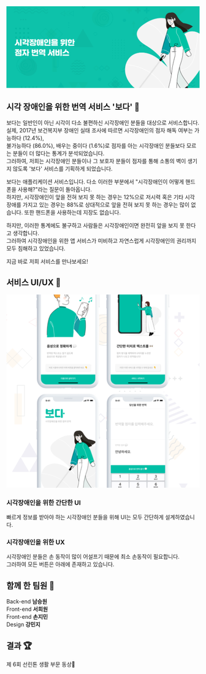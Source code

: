 <img src="./screenshot/banner.png">

## <b>시각 장애인을 위한 번역 서비스 '보다' 👀</b> 

보다는 일반인이 아닌 시각이 다소 불편하신 시각장애인 분들을 대상으로 서비스합니다.  
실제, 2017년 보건복지부 장애인 실태 조사에 따르면 시각장애인의 점자 해독 여부는 가능하다 (12.4%),  
불가능하다 (86.0%), 배우는 중이다 (1.6%)로 점자를 아는 시각장애인 분들보다 모르는 분들이 더 많다는 통계가 분석되었습니다.  
그러하여, 저희는 시각장애인 분들이나 그 보호자 분들이 점자를 통해 소통의 벽이 생기지 않도록 '보다' 서비스를 기획하게 되었습니다.  
  
보다는 애플리케이션 서비스입니다. 다소 이러한 부분에서 "시각장애인이 어떻게 핸드폰을 사용해?"라는 질문이 돌아옵니다.  
하지만, 시각장애인이 앞을 전혀 보지 못 하는 경우는 12%으로 저시력 혹은 기타 시각 장애를 가지고 있는 경우는 88%로 상대적으로 앞을 전혀 보지 못 하는 경우는 많이 없습니다. 또한 핸드폰을 사용하는데 지장도 없습니다.  

하지만, 이러한 통계에도 불구하고 사람들은 시각장애인이면 완전히 앞을 보지 못 한다고 생각합니다.  
그러하여 시각장애인을 위한 앱 서비스가 미비하고 자연스럽게 시각장애인의 권리까지 모두 침해하고 있었습니다.
  
지금 바로 저희 서비스를 만나보세요!

## <b>서비스 UI/UX 🌸</b> 
  
<img src="./screenshot/mockup.png">
  
### 시각장애인을 위한 간단한 UI  
  
빠르게 정보를 받아야 하는 시각장애인 분들을 위해 UI는 모두 간단하게 설계하였습니다.

### 시각장애인을 위한 UX  
  
시각장애인 분들은 손 동작이 많이 어설프기 때문에 최소 손동작이 필요합니다.  
그러하여 모든 버튼은 아래에 존재하고 있습니다.

## <b>함께 한 팀원 💁</b>   
  
Back-end **남승원**  
Front-end **서희원**  
Front-end **손지민**  
Design **강민지**  

## <b>결과 🏆</b>   

제 6회 선린톤 생활 부문 동상🥉